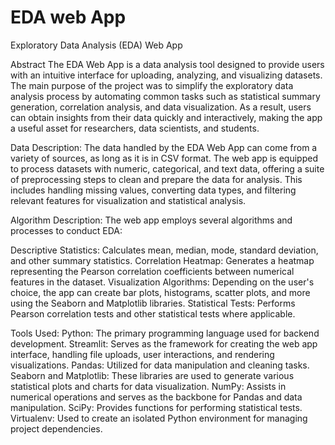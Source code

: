 # EDA web App

Exploratory Data Analysis (EDA) Web App

Abstract
The EDA Web App is a data analysis tool designed to provide users with an intuitive interface for uploading, analyzing, and visualizing datasets. The main purpose of the project was to simplify the exploratory data analysis process by automating common tasks such as statistical summary generation, correlation analysis, and data visualization. As a result, users can obtain insights from their data quickly and interactively, making the app a useful asset for researchers, data scientists, and students.

Data Description:
The data handled by the EDA Web App can come from a variety of sources, as long as it is in CSV format. The web app is equipped to process datasets with numeric, categorical, and text data, offering a suite of preprocessing steps to clean and prepare the data for analysis. This includes handling missing values, converting data types, and filtering relevant features for visualization and statistical analysis.

Algorithm Description:
The web app employs several algorithms and processes to conduct EDA:

Descriptive Statistics: Calculates mean, median, mode, standard deviation, and other summary statistics.
Correlation Heatmap: Generates a heatmap representing the Pearson correlation coefficients between numerical features in the dataset.
Visualization Algorithms: Depending on the user's choice, the app can create bar plots, histograms, scatter plots, and more using the Seaborn and Matplotlib libraries.
Statistical Tests: Performs Pearson correlation tests and other statistical tests where applicable.

Tools Used:
Python: The primary programming language used for backend development.
Streamlit: Serves as the framework for creating the web app interface, handling file uploads, user interactions, and rendering visualizations.
Pandas: Utilized for data manipulation and cleaning tasks.
Seaborn and Matplotlib: These libraries are used to generate various statistical plots and charts for data visualization.
NumPy: Assists in numerical operations and serves as the backbone for Pandas and data manipulation.
SciPy: Provides functions for performing statistical tests.
Virtualenv: Used to create an isolated Python environment for managing project dependencies.
